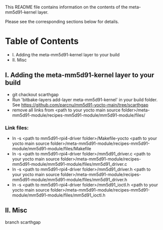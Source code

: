 This README file contains information on the contents of the meta-mm5d91-kernel layer.

Please see the corresponding sections below for details.

# Table of Contents

* I. Adding the meta-mm5d91-kernel layer to your build
* II. Misc

## I. Adding the meta-mm5d91-kernel layer to your build
* git chackout scarthgap
* Run 'bitbake-layers add-layer meta-mm5d91-kernel' in your build folder. See https://github.com/parcnu/mm5d91-yocto-main/tree/scarthgap
* remove all links from \<path to your yocto main source folder>/meta-mm5d91-module/recipes-mm5d91-module/mm5d91-module/files/

### Link files:
* ln -s \<path to mm5d91-rpi4-driver folder>/Makefile-yocto \<path to your yocto main source folder>/meta-mm5d91-module/recipes-mm5d91-module/mm5d91-module/files/Makefile
* ln -s \<path to mm5d91-rpi4-driver folder>/mm5d91_driver.c \<path to your yocto main source folder>/meta-mm5d91-module/recipes-mm5d91-module/mm5d91-module/files/mm5d91_driver.c
* ln -s \<path to mm5d91-rpi4-driver folder>/mm5d91_driver.h \<path to your yocto main source folder>/meta-mm5d91-module/recipes-mm5d91-module/mm5d91-module/files/mm5d91_driver.h
* ln -s \<path to mm5d91-rpi4-driver folder>/mm5d91_ioctl.h \<path to your yocto main source folder>/meta-mm5d91-module/recipes-mm5d91-module/mm5d91-module/files/mm5d91_ioctl.h

## II. Misc
branch scarthgap

